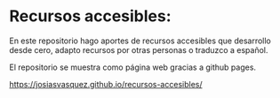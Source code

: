 # Recursos accesibles:

En este repositorio hago aportes de recursos accesibles que desarrollo desde cero, adapto recursos por otras personas o traduzco a español.

El repositorio se muestra como página web gracias a github pages.

https://josiasvasquez.github.io/recursos-accesibles/